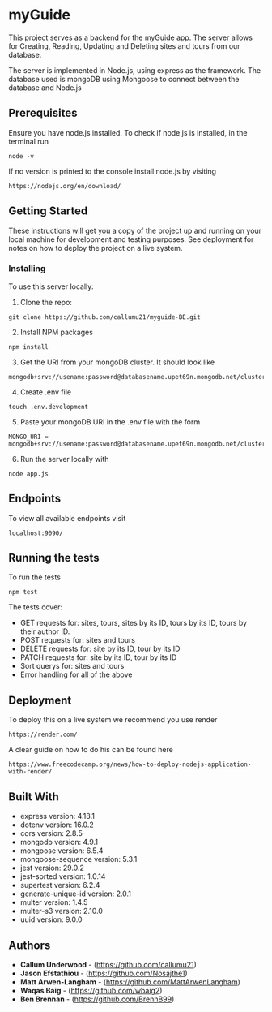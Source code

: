 # myGuide

This project serves as a backend for the myGuide app. The server allows for Creating, Reading, Updating and Deleting sites and tours from our database.

The server is implemented in Node.js, using express as the framework. The database used is mongoDB using Mongoose to connect between the database and Node.js

## Prerequisites

Ensure you have node.js installed.
To check if node.js is installed, in the terminal run

```
node -v
```

If no version is printed to the console install node.js by visiting

```
https://nodejs.org/en/download/
```

## Getting Started

These instructions will get you a copy of the project up and running on your local machine for development and testing purposes. See deployment for notes on how to deploy the project on a live system.

### Installing

To use this server locally:

1. Clone the repo:

```
git clone https://github.com/callumu21/myguide-BE.git
```

2. Install NPM packages

```
npm install
```

3. Get the URI from your mongoDB cluster. It should look like

```
mongodb+srv://usename:password@databasename.upet69n.mongodb.net/clustername
```

4. Create .env file

```
touch .env.development
```

5. Paste your mongoDB URI in the .env file with the form

```
MONGO_URI = mongodb+srv://usename:password@databasename.upet69n.mongodb.net/clustername
```

6. Run the server locally with

```
node app.js
```

## Endpoints

To view all available endpoints visit

```
localhost:9090/
```

## Running the tests

To run the tests

```
npm test
```

The tests cover:

- GET requests for: sites, tours, sites by its ID, tours by its ID, tours by their author ID.
- POST requests for: sites and tours
- DELETE requests for: site by its ID, tour by its ID
- PATCH requests for: site by its ID, tour by its ID
- Sort querys for: sites and tours
- Error handling for all of the above

## Deployment

To deploy this on a live system we recommend you use render

```
https://render.com/
```

A clear guide on how to do his can be found here

```
https://www.freecodecamp.org/news/how-to-deploy-nodejs-application-with-render/
```

## Built With

- express version: 4.18.1
- dotenv version: 16.0.2
- cors version: 2.8.5
- mongodb version: 4.9.1
- mongoose version: 6.5.4
- mongoose-sequence version: 5.3.1
- jest version: 29.0.2
- jest-sorted version: 1.0.14
- supertest version: 6.2.4
- generate-unique-id version: 2.0.1
- multer version: 1.4.5
- multer-s3 version: 2.10.0
- uuid version: 9.0.0

## Authors

- **Callum Underwood** - (https://github.com/callumu21)
- **Jason Efstathiou** - (https://github.com/Nosajthe1)
- **Matt Arwen-Langham** - (https://github.com/MattArwenLangham)
- **Waqas Baig** - (https://github.com/wbaig2)
- **Ben Brennan** - (https://github.com/BrennB99)

